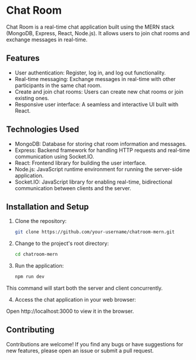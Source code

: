 # Chat Room

Chat Room is a real-time chat application built using the MERN stack (MongoDB, Express, React, Node.js). It allows users to join chat rooms and exchange messages in real-time.

## Features

- User authentication: Register, log in, and log out functionality.
- Real-time messaging: Exchange messages in real-time with other participants in the same chat room.
- Create and join chat rooms: Users can create new chat rooms or join existing ones.
- Responsive user interface: A seamless and interactive UI built with React.

## Technologies Used

- MongoDB: Database for storing chat room information and messages.
- Express: Backend framework for handling HTTP requests and real-time communication using Socket.IO.
- React: Frontend library for building the user interface.
- Node.js: JavaScript runtime environment for running the server-side application.
- Socket.IO: JavaScript library for enabling real-time, bidirectional communication between clients and the server.

## Installation and Setup

1. Clone the repository:

   ```bash
   git clone https://github.com/your-username/chatroom-mern.git
   ```

2. Change to the project's root directory:

    ```bash
    cd chatroom-mern
    ```

3. Run the application:

    ```bash
    npm run dev
    ```

This command will start both the server and client concurrently.

4. Access the chat application in your web browser:

Open http://localhost:3000 to view it in the browser.

## Contributing
Contributions are welcome! If you find any bugs or have suggestions for new features, please open an issue or submit a pull request.